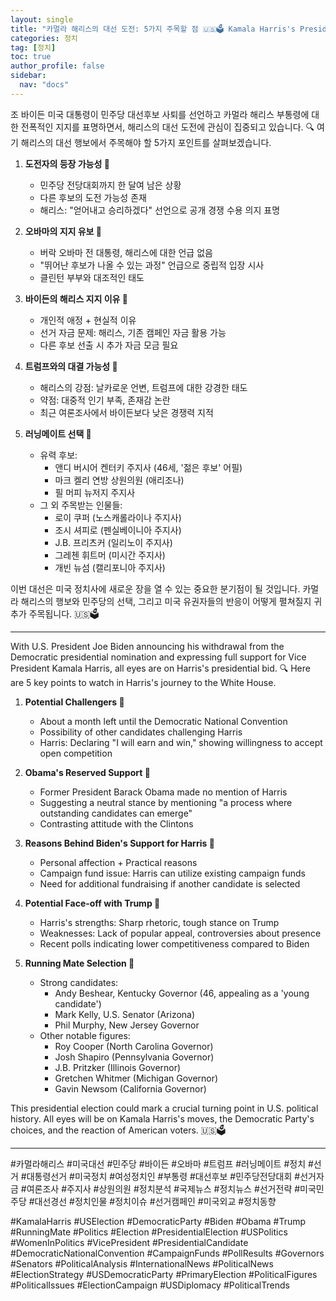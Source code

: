 ```yaml
---
layout: single
title: "카멀라 해리스의 대선 도전: 5가지 주목할 점 🇺🇸🗳️ Kamala Harris's Presidential Bid: 5 Key Points to Watch 🇺🇸🗳️"
categories: 정치
tag: [정치]
toc: true
author_profile: false
sidebar:
  nav: "docs"
---
```



조 바이든 미국 대통령이 민주당 대선후보 사퇴를 선언하고 카멀라 해리스 부통령에 대한 전폭적인 지지를 표명하면서, 해리스의 대선 도전에 관심이 집중되고 있습니다. 🔍 여기 해리스의 대선 행보에서 주목해야 할 5가지 포인트를 살펴보겠습니다.

1. **도전자의 등장 가능성 👥**
   - 민주당 전당대회까지 한 달여 남은 상황
   - 다른 후보의 도전 가능성 존재
   - 해리스: "얻어내고 승리하겠다" 선언으로 공개 경쟁 수용 의지 표명

2. **오바마의 지지 유보 🤔**
   - 버락 오바마 전 대통령, 해리스에 대한 언급 없음
   - "뛰어난 후보가 나올 수 있는 과정" 언급으로 중립적 입장 시사
   - 클린턴 부부와 대조적인 태도

3. **바이든의 해리스 지지 이유 💼**
   - 개인적 애정 + 현실적 이유
   - 선거 자금 문제: 해리스, 기존 캠페인 자금 활용 가능
   - 다른 후보 선출 시 추가 자금 모금 필요

4. **트럼프와의 대결 가능성 🥊**
   - 해리스의 강점: 날카로운 언변, 트럼프에 대한 강경한 태도
   - 약점: 대중적 인기 부족, 존재감 논란
   - 최근 여론조사에서 바이든보다 낮은 경쟁력 지적

5. **러닝메이트 선택 🤝**
   - 유력 후보:
     - 앤디 버시어 켄터키 주지사 (46세, '젊은 후보' 어필)
     - 마크 켈리 연방 상원의원 (애리조나)
     - 필 머피 뉴저지 주지사
   - 그 외 주목받는 인물들:
     - 로이 쿠퍼 (노스캐롤라이나 주지사)
     - 조시 셔피로 (펜실베이니아 주지사)
     - J.B. 프리츠커 (일리노이 주지사)
     - 그레첸 휘트머 (미시간 주지사)
     - 개빈 뉴섬 (캘리포니아 주지사)

이번 대선은 미국 정치사에 새로운 장을 열 수 있는 중요한 분기점이 될 것입니다. 카멀라 해리스의 행보와 민주당의 선택, 그리고 미국 유권자들의 반응이 어떻게 펼쳐질지 귀추가 주목됩니다. 🇺🇸🗳️

---

With U.S. President Joe Biden announcing his withdrawal from the Democratic presidential nomination and expressing full support for Vice President Kamala Harris, all eyes are on Harris's presidential bid. 🔍 Here are 5 key points to watch in Harris's journey to the White House.

1. **Potential Challengers 👥**
   - About a month left until the Democratic National Convention
   - Possibility of other candidates challenging Harris
   - Harris: Declaring "I will earn and win," showing willingness to accept open competition

2. **Obama's Reserved Support 🤔**
   - Former President Barack Obama made no mention of Harris
   - Suggesting a neutral stance by mentioning "a process where outstanding candidates can emerge"
   - Contrasting attitude with the Clintons

3. **Reasons Behind Biden's Support for Harris 💼**
   - Personal affection + Practical reasons
   - Campaign fund issue: Harris can utilize existing campaign funds
   - Need for additional fundraising if another candidate is selected

4. **Potential Face-off with Trump 🥊**
   - Harris's strengths: Sharp rhetoric, tough stance on Trump
   - Weaknesses: Lack of popular appeal, controversies about presence
   - Recent polls indicating lower competitiveness compared to Biden

5. **Running Mate Selection 🤝**
   - Strong candidates:
     - Andy Beshear, Kentucky Governor (46, appealing as a 'young candidate')
     - Mark Kelly, U.S. Senator (Arizona)
     - Phil Murphy, New Jersey Governor
   - Other notable figures:
     - Roy Cooper (North Carolina Governor)
     - Josh Shapiro (Pennsylvania Governor)
     - J.B. Pritzker (Illinois Governor)
     - Gretchen Whitmer (Michigan Governor)
     - Gavin Newsom (California Governor)

This presidential election could mark a crucial turning point in U.S. political history. All eyes will be on Kamala Harris's moves, the Democratic Party's choices, and the reaction of American voters. 🇺🇸🗳️

---

#카멀라해리스 #미국대선 #민주당 #바이든 #오바마 #트럼프 #러닝메이트 #정치 #선거 #대통령선거 #미국정치 #여성정치인 #부통령 #대선후보 #민주당전당대회 #선거자금 #여론조사 #주지사 #상원의원 #정치분석 #국제뉴스 #정치뉴스 #선거전략 #미국민주당 #대선경선 #정치인물 #정치이슈 #선거캠페인 #미국외교 #정치동향

#KamalaHarris #USElection #DemocraticParty #Biden #Obama #Trump #RunningMate #Politics #Election #PresidentialElection #USPolitics #WomenInPolitics #VicePresident #PresidentialCandidate #DemocraticNationalConvention #CampaignFunds #PollResults #Governors #Senators #PoliticalAnalysis #InternationalNews #PoliticalNews #ElectionStrategy #USDemocraticParty #PrimaryElection #PoliticalFigures #PoliticalIssues #ElectionCampaign #USDiplomacy #PoliticalTrends